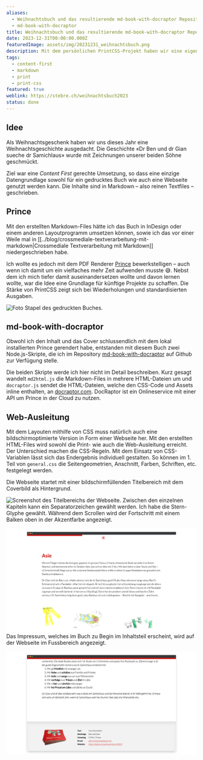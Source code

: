 ```yaml
---
aliases:
  - Weihnachtsbuch und das resultierende md-book-with-docraptor Repository
  - md-book-with-docraptor
title: Weihnachtsbuch und das resultierende md-book-with-docraptor Repository
date: 2023-12-31T00:00:00.000Z
featuredImage: assets/img/20231231_weihnachtsbuch.png
description: Mit dem persönlichen PrintCSS-Projekt haben wir eine eigene Weihnachtsgeschichte zu einem Geschenk gemacht. Sie wurde mit dem Prince Renderer in ein PDF umgewandelt und gedruckt. Zudem kann die Geschichte digital als [mobilefreundliche Webseite](https://stebre.ch/weihnachtsbuch2023) gelesen werden.
tags:
  - content-first
  - markdown
  - print
  - print-css
featured: true
weblink: https://stebre.ch/weihnachtsbuch2023
status: done
---
```

## Idee

Als Weihnachtsgeschenk haben wir uns dieses Jahr eine Weihnachtsgeschichte ausgedacht. Die Geschichte «Dr Ben und dr Gian sueche dr Samichlaus» wurde mit Zeichnungen unserer beiden Söhne geschmückt. 

Ziel war eine *Content First* gerechte Umsetzung, so dass eine einzige Datengrundlage sowohl für ein gedrucktes Buch wie auch eine Webseite genutzt werden kann. Die Inhalte sind in Markdown – also reinen Textfiles – geschrieben.

## Prince

Mit den erstellten Markdown-Files hätte ich das Buch in InDesign oder einem anderen Layoutprogramm umsetzen können, sowie ich das vor einer Weile mal in [[../blog/crossmediale-textverarbeitung-mit-markdown|Crossmediale Textverarbeitung mit Markdown]] niedergeschrieben habe. 

Ich wollte es jedoch mit dem PDF Renderer [Prince](https://www.princexml.com/) bewerkstelligen – auch wenn ich damit um ein vielfaches mehr Zeit aufwenden musste 😅. Nebst dem ich mich tiefer damit auseinandersetzen wollte und davon lernen wollte, war die Idee eine Grundlage für künftige Projekte zu schaffen. Die Stärke von PrintCSS zeigt sich bei Wiederholungen und standardisierten Ausgaben.

![Foto Stapel des gedruckten Buches.](assets/img/20231231_weihnachtsbuch_1.png)

## md-book-with-docraptor

Obwohl ich den Inhalt und das Cover schlussendlich mit dem lokal installierten Prince gerendert habe, entstanden mit diesem Buch zwei Node.js-Skripte, die ich im Repository [md-book-with-docraptor](https://github.com/stebrech/md-book-with-docraptor) auf Github zur Verfügung stelle. 

Die beiden Skripte werde ich hier nicht im Detail beschreiben. Kurz gesagt wandelt `md2html.js` die Markdown-Files in mehrere HTML-Dateien um und `docraptor.js` sendet die HTML-Dateien, welche den CSS-Code und Assets inline enthalten, an [docraptor.com](https://docraptor.com/). DocRaptor ist ein Onlineservice mit einer API um Prince in der Cloud zu nutzen.

## Web-Ausleitung

Mit dem Layouten mithilfe von CSS muss natürlich auch eine bildschirmoptimierte Version in Form einer Webseite her. Mit den erstellten HTML-Files wird sowohl die Print- wie auch die Web-Ausleitung erreicht. Der Unterschied machen die CSS-Regeln. Mit dem Einsatz von CSS-Variablen lässt sich das Endergebnis individuell gestalten. So können im 1. Teil von `general.css` die Seitengeometrien, Anschnitt, Farben, Schriften, etc. festgelegt werden.

Die Webseite startet mit einer bildschirmfüllenden Titelbereich mit dem Coverbild als Hintergrund.

![Screenshot des Titelbereichs der Webseite.](assets/img/20231231_weihnachtsbuch_2.png)
Zwischen den einzelnen Kapiteln kann ein Separatorzeichen gewählt werden. Ich habe die Stern-Glyphe gewählt. Während dem Scrollen wird der Fortschritt mit einem Balken oben in der Akzentfarbe angezeigt.

![Screenshot eines Kapitelbeginns. Der Fortschrittsbalken ist sichtbar wie auch der Kapitel-Separator.](assets/img/20231231_weihnachtsbuch_3.png)
Das Impressum, welches im Buch zu Begin im Inhaltsteil erscheint, wird auf der Webseite im Fussbereich angezeigt.

![Screenshot des Footers.](assets/img/20231231_weihnachtsbuch_4.png)
